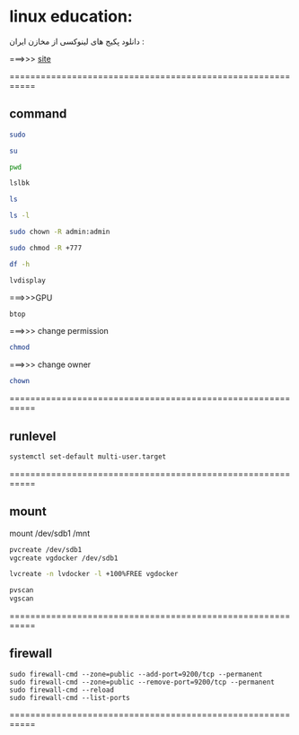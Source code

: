 # linux education:

دانلود پکیج های لینوکسی از مخازن ایران :

===>>> [site](repo.iut.ac.ir)

===========================================================

## command

```bash
sudo
```

```bash
su
```

```bash
pwd
```

```bash
lslbk
```

```bash
ls
```

```bash
ls -l
```

```bash
sudo chown -R admin:admin
```

```bash
sudo chmod -R +777
```

```bash
df -h
```

```bash
lvdisplay
```

===>>>GPU
```bash
btop
```

===>>> change permission
```bash
chmod
```

===>>> change owner
```bash
chown
```

===========================================================

## runlevel

```bash
systemctl set-default multi-user.target
```

===========================================================

## mount

mount /dev/sdb1 /mnt

```bash
pvcreate /dev/sdb1
vgcreate vgdocker /dev/sdb1
```

```bash
lvcreate -n lvdocker -l +100%FREE vgdocker
```

```bash
pvscan
vgscan
```

===========================================================

## firewall

```
sudo firewall-cmd --zone=public --add-port=9200/tcp --permanent
sudo firewall-cmd --zone=public --remove-port=9200/tcp --permanent
sudo firewall-cmd --reload
sudo firewall-cmd --list-ports
```

===========================================================

